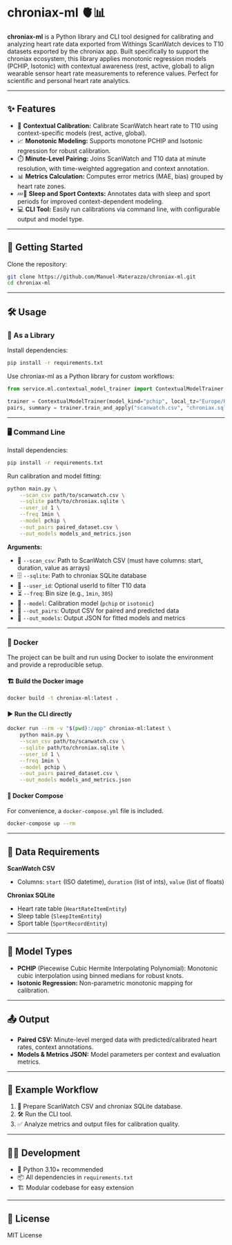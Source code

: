 # chroniax-ml 🫀📊

**chroniax-ml** is a Python library and CLI tool designed for calibrating and analyzing heart rate data exported from Withings ScanWatch devices to T10 datasets exported by the chroniax app. Built specifically to support the chroniax ecosystem, this library applies monotonic regression models (PCHIP, Isotonic) with contextual awareness (rest, active, global) to align wearable sensor heart rate measurements to reference values. Perfect for scientific and personal heart rate analytics.

***

## ✨ Features

- 🕺 **Contextual Calibration:** Calibrate ScanWatch heart rate to T10 using context-specific models (rest, active, global).
- 📈 **Monotonic Modeling:** Supports monotone PCHIP and Isotonic regression for robust calibration.
- ⏱️ **Minute-Level Pairing:** Joins ScanWatch and T10 data at minute resolution, with time-weighted aggregation and context annotation.
- 📊 **Metrics Calculation:** Computes error metrics (MAE, bias) grouped by heart rate zones.
- 💤🏃 **Sleep and Sport Contexts:** Annotates data with sleep and sport periods for improved context-dependent modeling.
- 💻 **CLI Tool:** Easily run calibrations via command line, with configurable output and model type.

***

## 🚀 Getting Started

Clone the repository:

```bash
git clone https://github.com/Manuel-Materazzo/chroniax-ml.git
cd chroniax-ml
```

***

## 🛠️ Usage

### 🐍 As a Library

Install dependencies:

```bash
pip install -r requirements.txt
```

Use chroniax-ml as a Python library for custom workflows:

```python
from service.ml.contextual_model_trainer import ContextualModelTrainer

trainer = ContextualModelTrainer(model_kind="pchip", local_tz="Europe/Rome", min_scan_coverage_s=30)
pairs, summary = trainer.train_and_apply("scanwatch.csv", "chroniax.sqlite", user_id=1, bin_size="1min")
```


***

### 🖥️ Command Line

Install dependencies:

```bash
pip install -r requirements.txt
```

Run calibration and model fitting:

```bash
python main.py \
    --scan_csv path/to/scanwatch.csv \
    --sqlite path/to/chroniax.sqlite \
    --user_id 1 \
    --freq 1min \
    --model pchip \
    --out_pairs paired_dataset.csv \
    --out_models models_and_metrics.json
```

**Arguments:**

- 📄 `--scan_csv`: Path to ScanWatch CSV (must have columns: start, duration, value as arrays)
- 🗄️ `--sqlite`: Path to chroniax SQLite database
- 👤 `--user_id`: Optional userId to filter T10 data
- ⏳ `--freq`: Bin size (e.g., `1min`, `30S`)
- 🧮 `--model`: Calibration model (`pchip` or `isotonic`)
- 💾 `--out_pairs`: Output CSV for paired and predicted data
- 📝 `--out_models`: Output JSON for fitted models and metrics

***

### 🐳 Docker

The project can be built and run using Docker to isolate the environment and provide a reproducible setup.

#### 🏗️ Build the Docker image

```bash
docker build -t chroniax-ml:latest .
```


#### ▶️ Run the CLI directly

```bash
docker run --rm -v "$(pwd):/app" chroniax-ml:latest \
    python main.py \
    --scan_csv path/to/scanwatch.csv \
    --sqlite path/to/chroniax.sqlite \
    --user_id 1 \
    --freq 1min \
    --model pchip \
    --out_pairs paired_dataset.csv \
    --out_models models_and_metrics.json
```


#### 🧩 Docker Compose

For convenience, a `docker-compose.yml` file is included.

```bash
docker-compose up --rm
```


***

## 📂 Data Requirements

**ScanWatch CSV**

- Columns: `start` (ISO datetime), `duration` (list of ints), `value` (list of floats)

**Chroniax SQLite**

- Heart rate table (`HeartRateItemEntity`)
- Sleep table (`SleepItemEntity`)
- Sport table (`SportRecordEntity`)

***

## 🧠 Model Types

- **PCHIP** (Piecewise Cubic Hermite Interpolating Polynomial): Monotonic cubic interpolation using binned medians for robust knots.
- **Isotonic Regression:** Non-parametric monotonic mapping for calibration.

***

## 📤 Output

- **Paired CSV:** Minute-level merged data with predicted/calibrated heart rates, context annotations.
- **Models \& Metrics JSON:** Model parameters per context and evaluation metrics.

***

## 📝 Example Workflow

1. 📑 Prepare ScanWatch CSV and chroniax SQLite database.
2. 🛠️ Run the CLI tool.
3. ✅ Analyze metrics and output files for calibration quality.

***

## 🧑‍💻 Development

- 🐍 Python 3.10+ recommended
- 📦 All dependencies in `requirements.txt`
- 🏗️ Modular codebase for easy extension

***

## 📜 License

MIT License